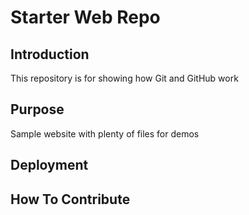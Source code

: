 # Starter Web Repo


## Introduction

This repository is for showing how Git and GitHub work

## Purpose

Sample website with plenty of files for demos

## Deployment

## How To Contribute